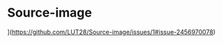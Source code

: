 # Source-image
[](https://github.com/LUT28/Source-image/issues/1#issue-2456970078)](https://github.com/LUT28/Source-image/issues/1#issue-2456970078)
